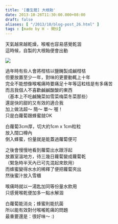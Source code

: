 ```yaml
---
title: '[養生館] 大根飴'
date: 2013-10-26T11:30:00.000+08:00
draft: false
aliases: [ "/2013/10/blog-post_26.html" ]
tags : [made by H - 開伙]
---
```


天氣越來越乾燥，喉嚨也容易感覺乾涸  
這時候，自製的大根飴便會出動  

![](/images/daikonhoney.jpg)

過年時有些人會將柑桔以鹽醃製成鹹柑桔  
但要放置至少一年，對味的更要動輒上十年  
完全不能想像喉嚨痛時要痛足十年等這粒桔是有多痛苦  
而且我個人不喜歡鹹鹹酸酸的東西  
（基本上不吃鹹醃菜如雪菜梅菜冬菜那些）  
還是快的甜的又有效的適合我  
加上做法超～ 簡～ 單～ 喔！  
只是白蘿蔔跟蜂蜜就OK  
  
白蘿蔔3cm厚，切大約1cm x 1cm粒粒  
放入闊口樽內  
倒入蜂蜜，份量就是能蓋過蘿蔔便可  
  
之後會慢慢地看到蘿蔔出水跟浮起  
放置室溫地方，待三幾日蘿蔔變成蘿蔔乾  
（緊急時半天內已可先混起來飲用）  
而蜂蜜變得水水的稀釋了便把蘿蔔夾出  
然後蜜汁放入雪櫃  
  
喉痛時就以一湯匙加同等份量水飲用  
只感覺喉乾便加多一點水解涸  
  
白蘿蔔能消炎；蜂蜜則能抗菌  
所以能有效對付喉嚨乾痛的問題  
最重要還是：很好味～ :)
